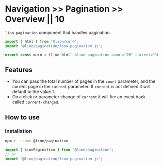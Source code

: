 # Navigation >> Pagination >> Overview || 10

`lion-pagination` component that handles pagination.

```js script
import { html } from '@lion/core';
import '@lion/pagination/lion-pagination.js';
```

```js preview-story
export const main = () => html` <lion-pagination count="20" current="10"></lion-pagination> `;
```

## Features

- You can pass the total number of pages in the `count` parameter, and the current page in the `current` parameter. If `current` is not defined it will default to the value 1.
- On a click or parameter change of `current` it will fire an event back called `current-changed`.

## How to use

### Installation

```bash
npm i --save @lion/pagination
```

```js
import { LionPagination } from '@lion/pagination';
// or
import '@lion/pagination/lion-pagination.js';
```
